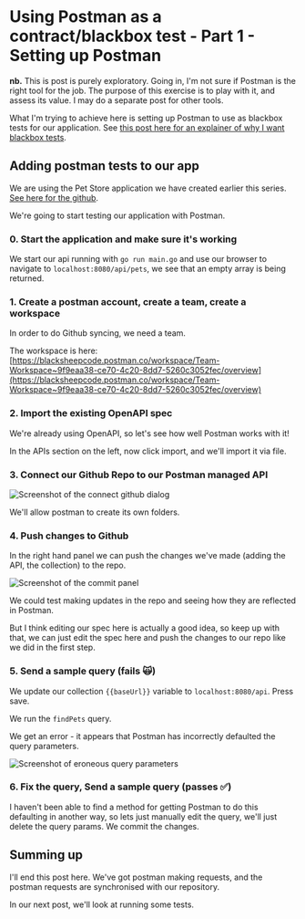 # Using Postman as a contract/blackbox test - Part 1 - Setting up Postman 

**nb.** This is post is purely exploratory. Going in, I'm not sure if Postman is the right tool for the job. The purpose of this exercise is to play with it, and assess its value. I may do a separate post for other tools.

What I'm trying to achieve here is setting up Postman to use as blackbox tests for our application. See [this post here for an explainer of why I want blackbox tests](../the_case_for_blackbox_tests). 

## Adding postman tests to our app

We are using the Pet Store application we have created earlier this series. [See here for the github](https://github.com/dwjohnston/open-api-go-and-typescript/commit/ee42799e8241398df20004d478771f0a4329818d). 

We're going to start testing our application with Postman. 

### 0. Start the application and make sure it's working 

We start our api running with `go run main.go` and use our browser to navigate to `localhost:8080/api/pets`, we see that an empty array is being returned. 

### 1. Create a postman account, create a team, create a workspace

In order to do Github syncing, we need a team. 

The workspace is here: [https://blacksheepcode.postman.co/workspace/Team-Workspace~9f9eaa38-ce70-4c20-8dd7-5260c3052fec/overview](https://blacksheepcode.postman.co/workspace/Team-Workspace~9f9eaa38-ce70-4c20-8dd7-5260c3052fec/overview)

### 2. Import the existing OpenAPI spec

We're already using OpenAPI, so let's see how well Postman works with it!

In the APIs section on the left, now click import, and we'll import it via file.

### 3. Connect our Github Repo to our Postman managed API

![Screenshot of the connect github dialog](../assets/screenshots/postman5.png)

We'll allow postman to create its own folders. 

### 4. Push changes to Github 

In the right hand panel we can push the changes we've made (adding the API, the collection) to the repo. 

![Screenshot of the commit panel](../assets/screenshots/postman8.png)

We could test making updates in the repo and seeing how they are reflected in Postman. 

But I think editing our spec here is actually a good idea, so keep up with that, we can just edit the spec here and push the changes to our repo like we did in the first step. 

### 5. Send a sample query (fails 🙀)

We update our collection `{{baseUrl}}` variable to `localhost:8080/api`. Press save. 

We run the `findPets` query. 

We get an error - it appears that Postman has incorrectly defaulted the query parameters. 

![Screenshot of eroneous query parameters](../assets/screenshots/postman2.png)

### 6. Fix the query, Send a sample query (passes ✅)


I haven't been able to find a method for getting Postman to do this defaulting in another way, so lets just manually edit the query, we'll just delete the query params. We commit the changes. 


## Summing up 

I'll end this post here. We've got postman making requests, and the postman requests are synchronised with our repository. 

In our next post, we'll look at running some tests. 













